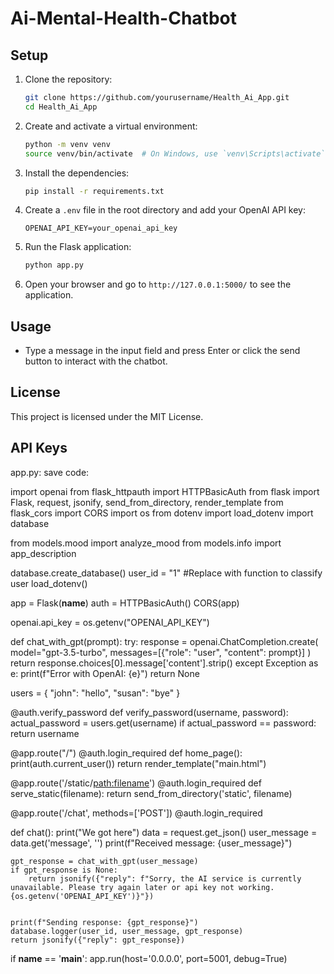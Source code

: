 # Ai-Mental-Health-Chatbot

## Setup

1. Clone the repository:

    ```sh
    git clone https://github.com/yourusername/Health_Ai_App.git
    cd Health_Ai_App
    ```

2. Create and activate a virtual environment:

    ```sh
    python -m venv venv
    source venv/bin/activate  # On Windows, use `venv\Scripts\activate`
    ```

3. Install the dependencies:

    ```sh
    pip install -r requirements.txt
    ```

4. Create a `.env` file in the root directory and add your OpenAI API key:

    ```plaintext
    OPENAI_API_KEY=your_openai_api_key
    ```

5. Run the Flask application:

    ```sh
    python app.py
    ```

6. Open your browser and go to `http://127.0.0.1:5000/` to see the application.

## Usage

- Type a message in the input field and press Enter or click the send button to interact with the chatbot.

## License

This project is licensed under the MIT License.

## API Keys




app.py: save code:

import openai
from flask_httpauth import HTTPBasicAuth
from flask import Flask, request, jsonify, send_from_directory, render_template
from flask_cors import CORS
import os
from dotenv import load_dotenv 
import database 

from models.mood import analyze_mood
from models.info import app_description

database.create_database() 
user_id = "1" #Replace with function to classify user
load_dotenv()

app = Flask(__name__)
auth = HTTPBasicAuth()
CORS(app)

openai.api_key = os.getenv("OPENAI_API_KEY")

def chat_with_gpt(prompt):
    try:
        response = openai.ChatCompletion.create(
            model="gpt-3.5-turbo",
            messages=[{"role": "user", "content": prompt}]
        )
        return response.choices[0].message['content'].strip()
    except Exception as e:
        print(f"Error with OpenAI: {e}")
        return None

users = {
    "john": "hello",
    "susan": "bye"
}

@auth.verify_password
def verify_password(username, password):
    actual_password = users.get(username)
    if actual_password == password: 
        return username
   

@app.route("/")
@auth.login_required
def home_page():
    print(auth.current_user())
    return render_template("main.html")

@app.route('/static/<path:filename>')
@auth.login_required
def serve_static(filename):
    return send_from_directory('static', filename)

@app.route('/chat', methods=['POST'])
@auth.login_required

def chat():
    print("We got here")
    data = request.get_json()
    user_message = data.get('message', '')
    print(f"Received message: {user_message}")
    
    gpt_response = chat_with_gpt(user_message)
    if gpt_response is None:
        return jsonify({"reply": f"Sorry, the AI service is currently unavailable. Please try again later or api key not working.{os.getenv('OPENAI_API_KEY')}"})
    
    
    print(f"Sending response: {gpt_response}")
    database.logger(user_id, user_message, gpt_response)
    return jsonify({"reply": gpt_response})   

if __name__ == '__main__': 
    app.run(host='0.0.0.0', port=5001, debug=True)

